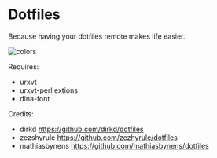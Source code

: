 Dotfiles
========

Because having your dotfiles remote makes life easier.

![colors](https://raw.github.com/spezifanta/dotfiles/master/preview.png)

Requires:
 - urxvt
 - urxvt-perl extions
 - dina-font

Credits:
 - dirkd https://github.com/dirkd/dotfiles
 - zezshyrule https://github.com/zezhyrule/dotfiles 
 - mathiasbynens https://github.com/mathiasbynens/dotfiles 
